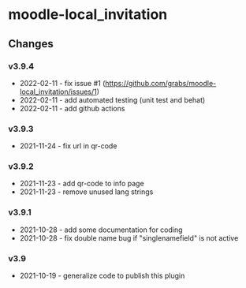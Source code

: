 moodle-local_invitation
====================

Changes
-------

### v3.9.4

* 2022-02-11 - fix issue #1 (https://github.com/grabs/moodle-local_invitation/issues/1)
* 2022-02-11 - add automated testing (unit test and behat)
* 2022-02-11 - add github actions

### v3.9.3

* 2021-11-24 - fix url in qr-code

### v3.9.2

* 2021-11-23 - add qr-code to info page
* 2021-11-23 - remove unused lang strings

### v3.9.1

* 2021-10-28 - add some documentation for coding
* 2021-10-28 - fix double name bug if "singlenamefield" is not active

### v3.9

* 2021-10-19 - generalize code to publish this plugin
